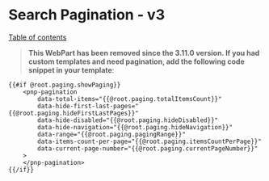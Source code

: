 ﻿# Search Pagination - v3
[Table of contents](../index.md)

> **This WebPart has been removed since the 3.11.0 version. If you had custom templates and need pagination, add the following code snippet in your template**:

```
{{#if @root.paging.showPaging}}
    <pnp-pagination 
        data-total-items="{{@root.paging.totalItemsCount}}" 
        data-hide-first-last-pages="{{@root.paging.hideFirstLastPages}}"
        data-hide-disabled="{{@root.paging.hideDisabled}}"
        data-hide-navigation="{{@root.paging.hideNavigation}}"
        data-range="{{@root.paging.pagingRange}}" 
        data-items-count-per-page="{{@root.paging.itemsCountPerPage}}" 
        data-current-page-number="{{@root.paging.currentPageNumber}}"
    >
    </pnp-pagination>
{{/if}}
```
